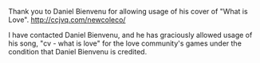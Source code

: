 Thank you to Daniel Bienvenu for allowing usage of his cover of "What is Love".
http://ccjvq.com/newcoleco/

I have contacted Daniel Bienvenu, and he has graciously allowed usage of his song, "cv - what is love" for the love community's games under the condition that Daniel Bienvenu is credited.
